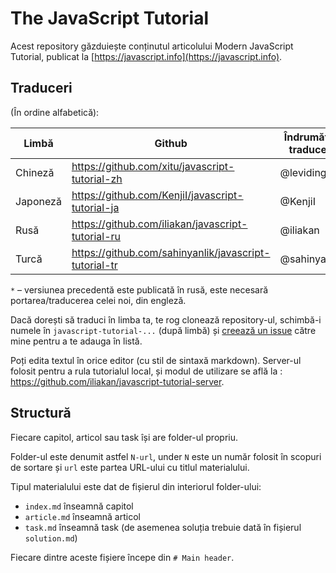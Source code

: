 # The JavaScript Tutorial

Acest repository găzduiește conținutul articolului Modern JavaScript Tutorial, publicat la [https://javascript.info](https://javascript.info).

## Traduceri

(În ordine alfabetică):

| Limbă | Github | Îndrumător traduceri | Tradus (%) | Publicat |
|----------|--------|-------------------|-----------------|-----------|
| Chineză | https://github.com/xitu/javascript-tutorial-zh | @leviding | ![](http://translate-hook.javascript.info/stats/zh.svg?1) | - |
| Japoneză | https://github.com/KenjiI/javascript-tutorial-ja | @KenjiI | ![](http://translate-hook.javascript.info/stats/ja.svg?1) | - |
| Rusă | https://github.com/iliakan/javascript-tutorial-ru | @iliakan | * | https://learn.javascript.ru |
| Turcă | https://github.com/sahinyanlik/javascript-tutorial-tr | @sahinyanlik | ![](http://translate-hook.javascript.info/stats/tr.svg?1) | - |


`*` – versiunea precedentă este publicată în rusă, este necesară portarea/traducerea celei noi, din engleză.

Dacă dorești să traduci în limba ta, te rog clonează repository-ul, schimbă-i numele în `javascript-tutorial-...` (după limbă) și [creează un issue](https://github.com/iliakan/javascript-tutoria-en/issues/new) către mine pentru a te adauga în listă.

Poți edita textul în orice editor (cu stil de sintaxă markdown). Server-ul folosit pentru a rula tutorialul local, și modul de utilizare se află la : <https://github.com/iliakan/javascript-tutorial-server>.  


## Structură

Fiecare capitol, articol sau task își are folder-ul propriu.

Folder-ul este denumit astfel `N-url`, under `N` este un număr folosit în scopuri de sortare și `url` este partea URL-ului cu titlul materialului.

Tipul materialului este dat de fișierul din interiorul folder-ului:

  - `index.md` înseamnă capitol
  - `article.md` înseamnă articol
  - `task.md` înseamnă task (de asemenea soluția trebuie dată în fișierul `solution.md`)

Fiecare dintre aceste fișiere începe din `# Main header`.